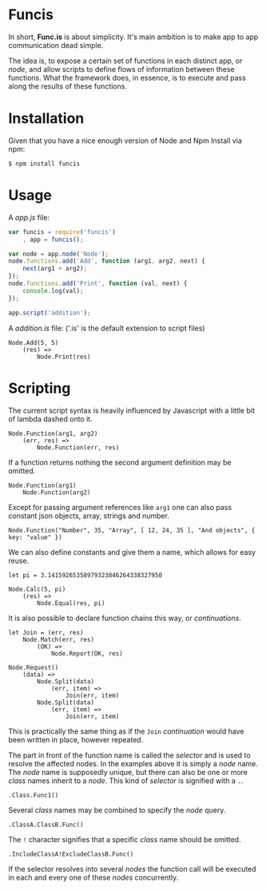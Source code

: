 Funcis
======

In short, **Func.is** is about simplicity.  It's main ambition is to make app to app communication dead simple.

The idea is, to expose a certain set of functions in each distinct app, or *node*, and allow scripts to define flows of information between these functions.  What the framework does, in essence, is to execute and pass along the results of these functions.


Installation
============

Given that you have a nice enough version of Node and Npm
Install via npm:

	$ npm install funcis

Usage
=====

A *app.js* file:

```js
var funcis = require('funcis')
	, app = funcis();

var node = app.node('Node');
node.functions.add('Add', function (arg1, arg2, next) {
	next(arg1 + arg2);
});
node.functions.add('Print', function (val, next) {
	console.log(val);
});

app.script('addition');
```

A *addition.is* file: ('.is' is the default extension to script files)

	Node.Add(5, 5)
		(res) =>
			Node.Print(res)

Scripting
=========

The current script syntax is heavily influenced by Javascript with a little bit of lambda dashed onto it.

	Node.Function(arg1, arg2)
		(err, res) =>
			Node.Function(err, res)

If a function returns nothing the second argument definition may be omitted.

	Node.Function(arg1)
		Node.Function(arg2)

Except for passing argument references like `arg1` one can also pass constant json objects, array, strings and number.

	Node.Function("Number", 35, "Array", [ 12, 24, 35 ], "And objects", { key: "value" })

We can also define constants and give them a name, which allows for easy reuse.

	let pi = 3.14159265358979323846264338327950

	Node.Calc(5, pi)
		(res) =>
			Node.Equal(res, pi)

It is also possible to declare function chains this way, or *continuations*.

	let Join = (err, res)
		Node.Match(err, res)
			(OK) =>
				Node.Report(OK, res)

	Node.Request()
		(data) =>
			Node.Split(data)
				(err, item) =>
					Join(err, item)
			Node.Split(data)
				(err, item) =>
					Join(err, item)

This is practically the same thing as if the `Join` *continuation* would have been written in place, however repeated.

The part in front of the function name is called the *selector* and is used to resolve the affected nodes.  In the examples above it is simply a *node* name.  The *node* name is supposedly unique, but there can also be one or more *class* names inherit to a *node*.  This kind of *selector* is signified with a `.`.

	.Class.Func1()
		
Several *class* names may be combined to specify the *node* query.  
	
	.ClassA.ClassB.Func()

The `!` character signifies that a specific *class* name should be omitted.

	.IncludeClassA!ExcludeClassB.Func()

If the selector resolves into several *nodes* the function call will be executed in each and every one of these *nodes* concurrently.
